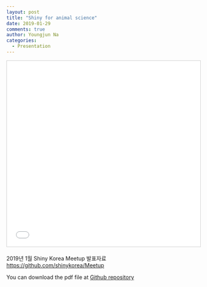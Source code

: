 ```yaml
---
layout: post
title: "Shiny for animal science"
date: 2019-01-29
comments: true
author: Youngjun Na
categories:
  - Presentation
---
```


<iframe src="//www.slideshare.net/slideshow/embed_code/key/1qSglA9QKYel0g" width="595" height="485" frameborder="0" marginwidth="0" marginheight="0" scrolling="no" style="border:1px solid #CCC; border-width:1px; margin-bottom:5px; max-width: 100%;" allowfullscreen> </iframe> <div style="margin-bottom:5px"></div>

2019년 1월 Shiny Korea Meetup 발표자료  
https://github.com/shinykorea/Meetup     

You can download the pdf file at [Github repository](https://github.com/YoungjunNa/2019Shiny_meetup/blob/master/Shiny%20for%20animal%20science.pdf)
